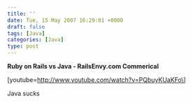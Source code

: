 ```yaml
---
title: ''
date: Tue, 15 May 2007 16:29:01 +0000
draft: false
tags: [Java]
categories: [Java]
type: post
---
```


**Ruby on Rails vs Java - RailsEnvy.com Commerical**

\[youtube=http://www.youtube.com/watch?v=PQbuyKUaKFo\]

Java sucks